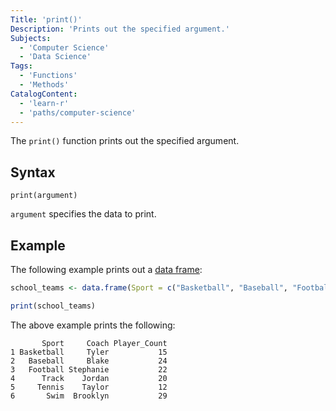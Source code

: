 ```yaml
---
Title: 'print()'
Description: 'Prints out the specified argument.'
Subjects:
  - 'Computer Science'
  - 'Data Science'
Tags:
  - 'Functions'
  - 'Methods'
CatalogContent:
  - 'learn-r'
  - 'paths/computer-science'
---
```


The `print()` function prints out the specified argument.

## Syntax

```pseudo
print(argument)
```

`argument` specifies the data to print.

## Example

The following example prints out a [data frame](https://www.codecademy.com/resources/docs/r/data-frames):

```r
school_teams <- data.frame(Sport = c("Basketball", "Baseball", "Football", "Track", "Tennis", "Swim"), Coach = c("Tyler", "Blake", "Stephanie", "Jordan", "Taylor","Brooklyn"), Player_Count = c(15, 24, 22, 20, 12, 29))

print(school_teams)
```

The above example prints the following:

```shell
       Sport     Coach Player_Count
1 Basketball     Tyler           15
2   Baseball     Blake           24
3   Football Stephanie           22
4      Track    Jordan           20
5     Tennis    Taylor           12
6       Swim  Brooklyn           29
```
